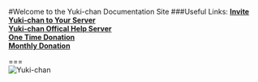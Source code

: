 #Welcome to the Yuki-chan Documentation Site
###Useful Links:
[**Invite Yuki-chan to Your Server**](https://discordapp.com/oauth2/authorize?&client_id=161620224305528833&scope=bot&permissions=67365888)  
[**Yuki-chan Offical Help Server**](https://discord.gg/0lBiROCNVaGw5Eqk)  
[**One Time Donation**](https://www.paypal.me/WishBot)  
[**Monthly Donation**](https://patreon.com/WishBot)

===  
![Yuki-chan](https://i.imgur.com/efvBcpO.png)
